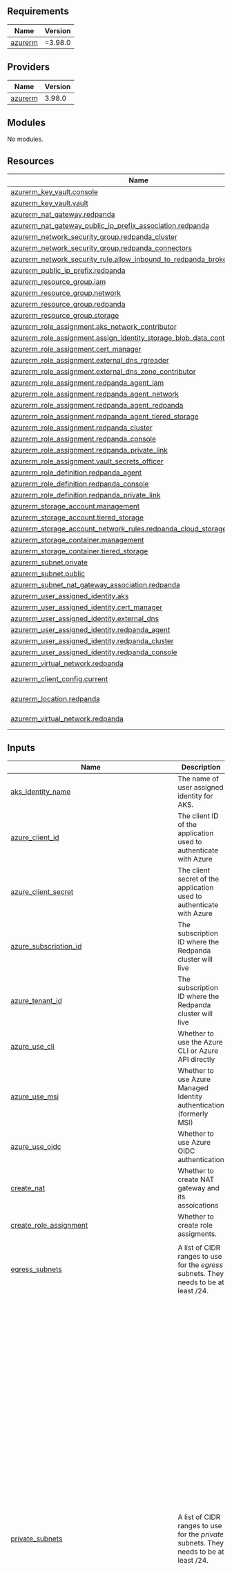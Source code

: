 <!-- BEGIN_TF_DOCS -->
## Requirements

| Name | Version |
|------|---------|
| <a name="requirement_azurerm"></a> [azurerm](#requirement\_azurerm) | =3.98.0 |

## Providers

| Name | Version |
|------|---------|
| <a name="provider_azurerm"></a> [azurerm](#provider\_azurerm) | 3.98.0 |

## Modules

No modules.

## Resources

| Name | Type |
|------|------|
| [azurerm_key_vault.console](https://registry.terraform.io/providers/hashicorp/azurerm/3.98.0/docs/resources/key_vault) | resource |
| [azurerm_key_vault.vault](https://registry.terraform.io/providers/hashicorp/azurerm/3.98.0/docs/resources/key_vault) | resource |
| [azurerm_nat_gateway.redpanda](https://registry.terraform.io/providers/hashicorp/azurerm/3.98.0/docs/resources/nat_gateway) | resource |
| [azurerm_nat_gateway_public_ip_prefix_association.redpanda](https://registry.terraform.io/providers/hashicorp/azurerm/3.98.0/docs/resources/nat_gateway_public_ip_prefix_association) | resource |
| [azurerm_network_security_group.redpanda_cluster](https://registry.terraform.io/providers/hashicorp/azurerm/3.98.0/docs/resources/network_security_group) | resource |
| [azurerm_network_security_group.redpanda_connectors](https://registry.terraform.io/providers/hashicorp/azurerm/3.98.0/docs/resources/network_security_group) | resource |
| [azurerm_network_security_rule.allow_inbound_to_redpanda_brokers_nodeport](https://registry.terraform.io/providers/hashicorp/azurerm/3.98.0/docs/resources/network_security_rule) | resource |
| [azurerm_public_ip_prefix.redpanda](https://registry.terraform.io/providers/hashicorp/azurerm/3.98.0/docs/resources/public_ip_prefix) | resource |
| [azurerm_resource_group.iam](https://registry.terraform.io/providers/hashicorp/azurerm/3.98.0/docs/resources/resource_group) | resource |
| [azurerm_resource_group.network](https://registry.terraform.io/providers/hashicorp/azurerm/3.98.0/docs/resources/resource_group) | resource |
| [azurerm_resource_group.redpanda](https://registry.terraform.io/providers/hashicorp/azurerm/3.98.0/docs/resources/resource_group) | resource |
| [azurerm_resource_group.storage](https://registry.terraform.io/providers/hashicorp/azurerm/3.98.0/docs/resources/resource_group) | resource |
| [azurerm_role_assignment.aks_network_contributor](https://registry.terraform.io/providers/hashicorp/azurerm/3.98.0/docs/resources/role_assignment) | resource |
| [azurerm_role_assignment.assign_identity_storage_blob_data_contributor](https://registry.terraform.io/providers/hashicorp/azurerm/3.98.0/docs/resources/role_assignment) | resource |
| [azurerm_role_assignment.cert_manager](https://registry.terraform.io/providers/hashicorp/azurerm/3.98.0/docs/resources/role_assignment) | resource |
| [azurerm_role_assignment.external_dns_rgreader](https://registry.terraform.io/providers/hashicorp/azurerm/3.98.0/docs/resources/role_assignment) | resource |
| [azurerm_role_assignment.external_dns_zone_contributor](https://registry.terraform.io/providers/hashicorp/azurerm/3.98.0/docs/resources/role_assignment) | resource |
| [azurerm_role_assignment.redpanda_agent_iam](https://registry.terraform.io/providers/hashicorp/azurerm/3.98.0/docs/resources/role_assignment) | resource |
| [azurerm_role_assignment.redpanda_agent_network](https://registry.terraform.io/providers/hashicorp/azurerm/3.98.0/docs/resources/role_assignment) | resource |
| [azurerm_role_assignment.redpanda_agent_redpanda](https://registry.terraform.io/providers/hashicorp/azurerm/3.98.0/docs/resources/role_assignment) | resource |
| [azurerm_role_assignment.redpanda_agent_tiered_storage](https://registry.terraform.io/providers/hashicorp/azurerm/3.98.0/docs/resources/role_assignment) | resource |
| [azurerm_role_assignment.redpanda_cluster](https://registry.terraform.io/providers/hashicorp/azurerm/3.98.0/docs/resources/role_assignment) | resource |
| [azurerm_role_assignment.redpanda_console](https://registry.terraform.io/providers/hashicorp/azurerm/3.98.0/docs/resources/role_assignment) | resource |
| [azurerm_role_assignment.redpanda_private_link](https://registry.terraform.io/providers/hashicorp/azurerm/3.98.0/docs/resources/role_assignment) | resource |
| [azurerm_role_assignment.vault_secrets_officer](https://registry.terraform.io/providers/hashicorp/azurerm/3.98.0/docs/resources/role_assignment) | resource |
| [azurerm_role_definition.redpanda_agent](https://registry.terraform.io/providers/hashicorp/azurerm/3.98.0/docs/resources/role_definition) | resource |
| [azurerm_role_definition.redpanda_console](https://registry.terraform.io/providers/hashicorp/azurerm/3.98.0/docs/resources/role_definition) | resource |
| [azurerm_role_definition.redpanda_private_link](https://registry.terraform.io/providers/hashicorp/azurerm/3.98.0/docs/resources/role_definition) | resource |
| [azurerm_storage_account.management](https://registry.terraform.io/providers/hashicorp/azurerm/3.98.0/docs/resources/storage_account) | resource |
| [azurerm_storage_account.tiered_storage](https://registry.terraform.io/providers/hashicorp/azurerm/3.98.0/docs/resources/storage_account) | resource |
| [azurerm_storage_account_network_rules.redpanda_cloud_storage](https://registry.terraform.io/providers/hashicorp/azurerm/3.98.0/docs/resources/storage_account_network_rules) | resource |
| [azurerm_storage_container.management](https://registry.terraform.io/providers/hashicorp/azurerm/3.98.0/docs/resources/storage_container) | resource |
| [azurerm_storage_container.tiered_storage](https://registry.terraform.io/providers/hashicorp/azurerm/3.98.0/docs/resources/storage_container) | resource |
| [azurerm_subnet.private](https://registry.terraform.io/providers/hashicorp/azurerm/3.98.0/docs/resources/subnet) | resource |
| [azurerm_subnet.public](https://registry.terraform.io/providers/hashicorp/azurerm/3.98.0/docs/resources/subnet) | resource |
| [azurerm_subnet_nat_gateway_association.redpanda](https://registry.terraform.io/providers/hashicorp/azurerm/3.98.0/docs/resources/subnet_nat_gateway_association) | resource |
| [azurerm_user_assigned_identity.aks](https://registry.terraform.io/providers/hashicorp/azurerm/3.98.0/docs/resources/user_assigned_identity) | resource |
| [azurerm_user_assigned_identity.cert_manager](https://registry.terraform.io/providers/hashicorp/azurerm/3.98.0/docs/resources/user_assigned_identity) | resource |
| [azurerm_user_assigned_identity.external_dns](https://registry.terraform.io/providers/hashicorp/azurerm/3.98.0/docs/resources/user_assigned_identity) | resource |
| [azurerm_user_assigned_identity.redpanda_agent](https://registry.terraform.io/providers/hashicorp/azurerm/3.98.0/docs/resources/user_assigned_identity) | resource |
| [azurerm_user_assigned_identity.redpanda_cluster](https://registry.terraform.io/providers/hashicorp/azurerm/3.98.0/docs/resources/user_assigned_identity) | resource |
| [azurerm_user_assigned_identity.redpanda_console](https://registry.terraform.io/providers/hashicorp/azurerm/3.98.0/docs/resources/user_assigned_identity) | resource |
| [azurerm_virtual_network.redpanda](https://registry.terraform.io/providers/hashicorp/azurerm/3.98.0/docs/resources/virtual_network) | resource |
| [azurerm_client_config.current](https://registry.terraform.io/providers/hashicorp/azurerm/3.98.0/docs/data-sources/client_config) | data source |
| [azurerm_location.redpanda](https://registry.terraform.io/providers/hashicorp/azurerm/3.98.0/docs/data-sources/location) | data source |
| [azurerm_virtual_network.redpanda](https://registry.terraform.io/providers/hashicorp/azurerm/3.98.0/docs/data-sources/virtual_network) | data source |

## Inputs

| Name | Description | Type | Default | Required |
|------|-------------|------|---------|:--------:|
| <a name="input_aks_identity_name"></a> [aks\_identity\_name](#input\_aks\_identity\_name) | The name of user assigned identity for AKS. | `string` | `"aks-uai"` | no |
| <a name="input_azure_client_id"></a> [azure\_client\_id](#input\_azure\_client\_id) | The client ID of the application used to authenticate with Azure | `string` | `""` | no |
| <a name="input_azure_client_secret"></a> [azure\_client\_secret](#input\_azure\_client\_secret) | The client secret of the application used to authenticate with Azure | `string` | `""` | no |
| <a name="input_azure_subscription_id"></a> [azure\_subscription\_id](#input\_azure\_subscription\_id) | The subscription ID where the Redpanda cluster will live | `string` | `"60fc0bed-3072-4c53-906a-d130a934d520"` | no |
| <a name="input_azure_tenant_id"></a> [azure\_tenant\_id](#input\_azure\_tenant\_id) | The subscription ID where the Redpanda cluster will live | `string` | `"9a95fd9e-005d-487a-9a01-d08c1eab2757"` | no |
| <a name="input_azure_use_cli"></a> [azure\_use\_cli](#input\_azure\_use\_cli) | Whether to use the Azure CLI or Azure API directly | `bool` | `true` | no |
| <a name="input_azure_use_msi"></a> [azure\_use\_msi](#input\_azure\_use\_msi) | Whether to use Azure Managed Identity authentication (formerly MSI) | `bool` | `false` | no |
| <a name="input_azure_use_oidc"></a> [azure\_use\_oidc](#input\_azure\_use\_oidc) | Whether to use Azure OIDC authentication | `bool` | `false` | no |
| <a name="input_create_nat"></a> [create\_nat](#input\_create\_nat) | Whether to create NAT gateway and its assoications | `bool` | `true` | no |
| <a name="input_create_role_assignment"></a> [create\_role\_assignment](#input\_create\_role\_assignment) | Whether to create role assigments. | `bool` | `true` | no |
| <a name="input_egress_subnets"></a> [egress\_subnets](#input\_egress\_subnets) | A list of CIDR ranges to use for the *egress* subnets. They needs to be at least /24. | `map(map(string))` | <pre>{<br>  "agent-public": {<br>    "cidr": "10.0.0.0/24",<br>    "name": "snet-agent-public"<br>  }<br>}</pre> | no |
| <a name="input_private_subnets"></a> [private\_subnets](#input\_private\_subnets) | A list of CIDR ranges to use for the *private* subnets. They needs to be at least /24. | `map(map(string))` | <pre>{<br>  "agent-private": {<br>    "cidr": "10.0.3.0/24",<br>    "name": "snet-agent-private"<br>  },<br>  "connect-pod": {<br>    "cidr": "10.0.10.0/24",<br>    "name": "snet-connect-pods"<br>  },<br>  "connect-vnet": {<br>    "cidr": "10.0.11.0/24",<br>    "name": "snet-connect-vnet"<br>  },<br>  "kafka-connect-pod": {<br>    "cidr": "10.0.12.0/24",<br>    "name": "snet-kafka-connect-pods"<br>  },<br>  "kafka-connect-vnet": {<br>    "cidr": "10.0.13.0/24",<br>    "name": "snet-kafka-connect-vnet"<br>  },<br>  "rp-0-pods": {<br>    "cidr": "10.0.4.0/24",<br>    "name": "snet-rp-0-pods"<br>  },<br>  "rp-0-vnet": {<br>    "cidr": "10.0.5.0/24",<br>    "name": "snet-rp-0-vnet"<br>  },<br>  "rp-1-pods": {<br>    "cidr": "10.0.6.0/24",<br>    "name": "snet-rp-1-pods"<br>  },<br>  "rp-1-vnet": {<br>    "cidr": "10.0.7.0/24",<br>    "name": "snet-rp-1-vnet"<br>  },<br>  "rp-2-pods": {<br>    "cidr": "10.0.8.0/24",<br>    "name": "snet-rp-2-pods"<br>  },<br>  "rp-2-vnet": {<br>    "cidr": "10.0.9.0/24",<br>    "name": "snet-rp-2-vnet"<br>  },<br>  "system-pod": {<br>    "cidr": "10.0.1.0/24",<br>    "name": "snet-system-pods"<br>  },<br>  "system-vnet": {<br>    "cidr": "10.0.2.0/24",<br>    "name": "snet-system-vnet"<br>  }<br>}</pre> | no |
| <a name="input_redpanda_agent_identity_name"></a> [redpanda\_agent\_identity\_name](#input\_redpanda\_agent\_identity\_name) | The name of user assigned identity for Redpanda agent. | `string` | `"agent-uai"` | no |
| <a name="input_redpanda_agent_role_name"></a> [redpanda\_agent\_role\_name](#input\_redpanda\_agent\_role\_name) | The role name of Redpanda agent. | `string` | `"agent-role"` | no |
| <a name="input_redpanda_cert_manager_identity_name"></a> [redpanda\_cert\_manager\_identity\_name](#input\_redpanda\_cert\_manager\_identity\_name) | The name of user assigned identity for cert-manager. | `string` | `"cert-manager-uai"` | no |
| <a name="input_redpanda_cluster_identity_name"></a> [redpanda\_cluster\_identity\_name](#input\_redpanda\_cluster\_identity\_name) | The name of user assigned identity for Redpanda cluster. | `string` | `"cluster-uai"` | no |
| <a name="input_redpanda_console_identity_name"></a> [redpanda\_console\_identity\_name](#input\_redpanda\_console\_identity\_name) | The name of user assigned identity for Redpanda Console. | `string` | `"console-uai"` | no |
| <a name="input_redpanda_console_key_vault_name"></a> [redpanda\_console\_key\_vault\_name](#input\_redpanda\_console\_key\_vault\_name) | The name of key vault for Redpanda Console | `string` | `"consolevault"` | no |
| <a name="input_redpanda_console_role_name"></a> [redpanda\_console\_role\_name](#input\_redpanda\_console\_role\_name) | The role name of Redpanda Console. | `string` | `"console-role"` | no |
| <a name="input_redpanda_external_dns_identity_name"></a> [redpanda\_external\_dns\_identity\_name](#input\_redpanda\_external\_dns\_identity\_name) | The name of user assigned identity for external-dns. | `string` | `"external-dns-uai"` | no |
| <a name="input_redpanda_iam_resource_group_name"></a> [redpanda\_iam\_resource\_group\_name](#input\_redpanda\_iam\_resource\_group\_name) | The name of the resource group to place Redpanda IAM resources. | `string` | `"iam-rg"` | no |
| <a name="input_redpanda_management_key_vault_name"></a> [redpanda\_management\_key\_vault\_name](#input\_redpanda\_management\_key\_vault\_name) | The name of key vault for Redpanda management | `string` | `"redpandavault"` | no |
| <a name="input_redpanda_management_storage_account_name"></a> [redpanda\_management\_storage\_account\_name](#input\_redpanda\_management\_storage\_account\_name) | Azure Blob Storage account name for Redpanda management storage. | `string` | `"management"` | no |
| <a name="input_redpanda_management_storage_container_name"></a> [redpanda\_management\_storage\_container\_name](#input\_redpanda\_management\_storage\_container\_name) | Name of the storage container for Redpanda management storage | `string` | `"management"` | no |
| <a name="input_redpanda_network_resource_group_name"></a> [redpanda\_network\_resource\_group\_name](#input\_redpanda\_network\_resource\_group\_name) | The name of the resource group to place Redpanda network resources. | `string` | `"network-rg"` | no |
| <a name="input_redpanda_private_link_role_name"></a> [redpanda\_private\_link\_role\_name](#input\_redpanda\_private\_link\_role\_name) | The role name of Redpanda private link. | `string` | `"private-link-role"` | no |
| <a name="input_redpanda_resource_group_name"></a> [redpanda\_resource\_group\_name](#input\_redpanda\_resource\_group\_name) | The name of the resource group to place Redpanda resources. | `string` | `"redpanda-rg"` | no |
| <a name="input_redpanda_security_group_name"></a> [redpanda\_security\_group\_name](#input\_redpanda\_security\_group\_name) | The name of Redpanda cluster security group | `string` | `"redpanda-nsg"` | no |
| <a name="input_redpanda_storage_resource_group_name"></a> [redpanda\_storage\_resource\_group\_name](#input\_redpanda\_storage\_resource\_group\_name) | The name of the resource group to place Redpanda storage resources. | `string` | `"storage-rg"` | no |
| <a name="input_redpanda_tiered_storage_account_name"></a> [redpanda\_tiered\_storage\_account\_name](#input\_redpanda\_tiered\_storage\_account\_name) | Azure Blob Storage account name for Redpanda tiered storage. | `string` | `"tieredstorage"` | no |
| <a name="input_redpanda_tiered_storage_container_name"></a> [redpanda\_tiered\_storage\_container\_name](#input\_redpanda\_tiered\_storage\_container\_name) | Name of the storage container for Redpanda tiered storage | `string` | `"tieredstorage"` | no |
| <a name="input_region"></a> [region](#input\_region) | The region where the resources live. | `string` | `"eastus"` | no |
| <a name="input_reserved_subnet_cidrs"></a> [reserved\_subnet\_cidrs](#input\_reserved\_subnet\_cidrs) | Reserved CIDRs for AKS | `map(string)` | <pre>{<br>  "k8s-service": "10.0.15.0/24"<br>}</pre> | no |
| <a name="input_resource_name_prefix"></a> [resource\_name\_prefix](#input\_resource\_name\_prefix) | The prefix added to the name of resource. | `string` | `"pz-"` | no |
| <a name="input_tags"></a> [tags](#input\_tags) | Tags to use when labeling resources. These will be set inside the provider block<br>as default tags. | `map(string)` | `{}` | no |
| <a name="input_vnet_addresses"></a> [vnet\_addresses](#input\_vnet\_addresses) | The list of IP address prefixes used by vnet. | `list(string)` | <pre>[<br>  "10.0.0.0/20"<br>]</pre> | no |
| <a name="input_vnet_name"></a> [vnet\_name](#input\_vnet\_name) | The name of the network. If empty, a VNET will be created. | `string` | `""` | no |
| <a name="input_zones"></a> [zones](#input\_zones) | Physical availability zone ID. Ex: eastus-az1, eastus-az3, eastus-az2 | `list(string)` | <pre>[<br>  "eastus-az2"<br>]</pre> | no |

## Outputs

| Name | Description |
|------|-------------|
| <a name="output_agent_private_subnet_name"></a> [agent\_private\_subnet\_name](#output\_agent\_private\_subnet\_name) | Agent private subnet name |
| <a name="output_agent_user_assigned_identity_name"></a> [agent\_user\_assigned\_identity\_name](#output\_agent\_user\_assigned\_identity\_name) | Agent user assigned identity name |
| <a name="output_aks_user_assigned_identity_name"></a> [aks\_user\_assigned\_identity\_name](#output\_aks\_user\_assigned\_identity\_name) | AKS user assigned identity name |
| <a name="output_cert_manager_user_assigned_identity_name"></a> [cert\_manager\_user\_assigned\_identity\_name](#output\_cert\_manager\_user\_assigned\_identity\_name) | Cert manager user assigned identity name |
| <a name="output_cluster_user_assigned_identity_name"></a> [cluster\_user\_assigned\_identity\_name](#output\_cluster\_user\_assigned\_identity\_name) | Redpanda cluster user assigned identity name |
| <a name="output_console_key_vault_name"></a> [console\_key\_vault\_name](#output\_console\_key\_vault\_name) | Console key vault name |
| <a name="output_console_user_assigned_identity_name"></a> [console\_user\_assigned\_identity\_name](#output\_console\_user\_assigned\_identity\_name) | Redpanda console user assigned identity name |
| <a name="output_egress_subnet_name"></a> [egress\_subnet\_name](#output\_egress\_subnet\_name) | Egress subnet name |
| <a name="output_external_dns_user_assigned_identity_name"></a> [external\_dns\_user\_assigned\_identity\_name](#output\_external\_dns\_user\_assigned\_identity\_name) | External DNS user assigned identity name |
| <a name="output_iam_resource_group_name"></a> [iam\_resource\_group\_name](#output\_iam\_resource\_group\_name) | IAM resource group name |
| <a name="output_identities"></a> [identities](#output\_identities) | User assigned identities |
| <a name="output_kafka_connect_pods_subnet_name"></a> [kafka\_connect\_pods\_subnet\_name](#output\_kafka\_connect\_pods\_subnet\_name) | Kafka connect pods subnet name |
| <a name="output_kafka_connect_vnet_subnet_name"></a> [kafka\_connect\_vnet\_subnet\_name](#output\_kafka\_connect\_vnet\_subnet\_name) | Kafka connect vnet subnet name |
| <a name="output_management_bucket_storage_account_name"></a> [management\_bucket\_storage\_account\_name](#output\_management\_bucket\_storage\_account\_name) | Management bucket storage account name |
| <a name="output_management_bucket_storage_container_name"></a> [management\_bucket\_storage\_container\_name](#output\_management\_bucket\_storage\_container\_name) | Management bucket storage container name |
| <a name="output_management_key_vault_name"></a> [management\_key\_vault\_name](#output\_management\_key\_vault\_name) | Management key vault name |
| <a name="output_network_resource_group_name"></a> [network\_resource\_group\_name](#output\_network\_resource\_group\_name) | Network resource group name |
| <a name="output_networks"></a> [networks](#output\_networks) | Networks |
| <a name="output_redpanda_resource_group_name"></a> [redpanda\_resource\_group\_name](#output\_redpanda\_resource\_group\_name) | Redpanda resource group name |
| <a name="output_redpanda_security_group_name"></a> [redpanda\_security\_group\_name](#output\_redpanda\_security\_group\_name) | Redpanda security group name |
| <a name="output_resource_groups"></a> [resource\_groups](#output\_resource\_groups) | Resource groups |
| <a name="output_roles"></a> [roles](#output\_roles) | IAM roles |
| <a name="output_rp_0_pods_subnet_name"></a> [rp\_0\_pods\_subnet\_name](#output\_rp\_0\_pods\_subnet\_name) | Redpanda 0 pods subnet name |
| <a name="output_rp_0_vnet_subnet_name"></a> [rp\_0\_vnet\_subnet\_name](#output\_rp\_0\_vnet\_subnet\_name) | Redpanda 0 vnet subnet name |
| <a name="output_rp_1_pods_subnet_name"></a> [rp\_1\_pods\_subnet\_name](#output\_rp\_1\_pods\_subnet\_name) | Redpanda 1 pods subnet name |
| <a name="output_rp_1_vnet_subnet_name"></a> [rp\_1\_vnet\_subnet\_name](#output\_rp\_1\_vnet\_subnet\_name) | Redpanda 1 vnet subnet name |
| <a name="output_rp_2_pods_subnet_name"></a> [rp\_2\_pods\_subnet\_name](#output\_rp\_2\_pods\_subnet\_name) | Redpanda 2 pods subnet name |
| <a name="output_rp_2_vnet_subnet_name"></a> [rp\_2\_vnet\_subnet\_name](#output\_rp\_2\_vnet\_subnet\_name) | Redpanda 2 vnet subnet name |
| <a name="output_rp_connect_pods_subnet_name"></a> [rp\_connect\_pods\_subnet\_name](#output\_rp\_connect\_pods\_subnet\_name) | Redpanda connect pods subnet name |
| <a name="output_rp_connect_vnet_subnet_name"></a> [rp\_connect\_vnet\_subnet\_name](#output\_rp\_connect\_vnet\_subnet\_name) | Redpanda connect vnet subnet name |
| <a name="output_security"></a> [security](#output\_security) | Security groups |
| <a name="output_storage"></a> [storage](#output\_storage) | Storage |
| <a name="output_storage_resource_group_name"></a> [storage\_resource\_group\_name](#output\_storage\_resource\_group\_name) | Storage resource group name |
| <a name="output_system_pods_subnet_name"></a> [system\_pods\_subnet\_name](#output\_system\_pods\_subnet\_name) | System pods subnet name |
| <a name="output_system_vnet_subnet_name"></a> [system\_vnet\_subnet\_name](#output\_system\_vnet\_subnet\_name) | System vnet subnet name |
| <a name="output_tiered_storage_account_name"></a> [tiered\_storage\_account\_name](#output\_tiered\_storage\_account\_name) | tiered storage account name |
| <a name="output_tiered_storage_container_name"></a> [tiered\_storage\_container\_name](#output\_tiered\_storage\_container\_name) | tiered storage container name |
| <a name="output_vault"></a> [vault](#output\_vault) | Key vault |
| <a name="output_vnet_name"></a> [vnet\_name](#output\_vnet\_name) | VNet name |
<!-- END_TF_DOCS -->